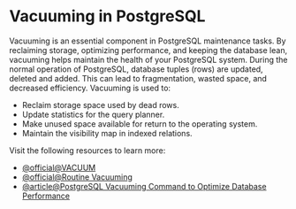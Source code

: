 # Vacuuming in PostgreSQL

Vacuuming is an essential component in PostgreSQL maintenance tasks. By reclaiming storage, optimizing performance, and keeping the database lean, vacuuming helps maintain the health of your PostgreSQL system. During the normal operation of PostgreSQL, database tuples (rows) are updated, deleted and added. This can lead to fragmentation, wasted space, and decreased efficiency. Vacuuming is used to:

- Reclaim storage space used by dead rows.
- Update statistics for the query planner.
- Make unused space available for return to the operating system.
- Maintain the visibility map in indexed relations.

Visit the following resources to learn more:

- [@official@VACUUM](https://www.postgresql.org/docs/current/sql-vacuum.html)
- [@official@Routine Vacuuming](https://www.postgresql.org/docs/current/routine-vacuuming.html)
- [@article@PostgreSQL Vacuuming Command to Optimize Database Performance](https://www.percona.com/blog/postgresql-vacuuming-to-optimize-database-performance-and-reclaim-space/)